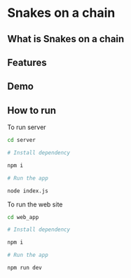 # Snakes on a chain

## What is Snakes on a chain

## Features

## Demo

## How to run

To run server

```bash
cd server

# Install dependency

npm i

# Run the app

node index.js
```

To run the web site

```bash
cd web_app

# Install dependency

npm i

# Run the app

npm run dev
```